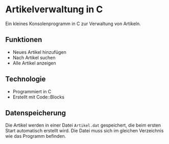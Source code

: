 # Artikelverwaltung in C
Ein kleines Konsolenprogramm in C zur Verwaltung von Artikeln.

## Funktionen
- Neues Artikel hinzufügen
- Nach Artikel suchen
- Alle Artikel anzeigen

## Technologie
- Programmiert in C
- Erstellt mit Code::Blocks

## Datenspeicherung
Die Artikel werden in einer Datei `Artikel.dat` gespeichert, die beim ersten Start automatisch erstellt wird.
Die Datei muss sich im gleichen Verzeichnis wie das Programm befinden.
